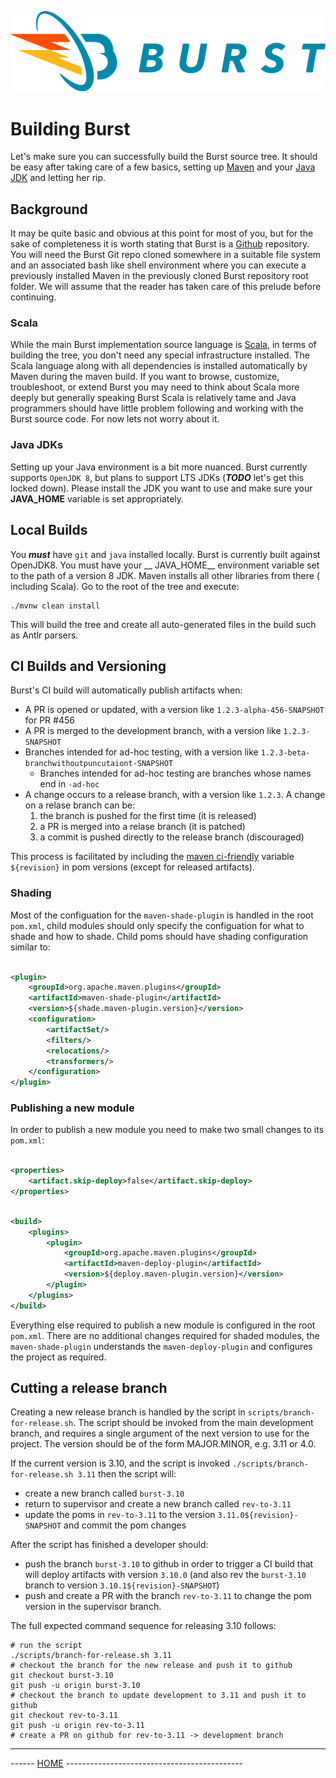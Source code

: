 ![Burst](burst_h.png "")

# Building Burst

Let's make sure you can successfully build the Burst source tree. It should be easy after taking care of a few basics,
setting up [Maven](https://maven.apache.org/) and your [Java JDK](https://www.java.com/) and letting her rip.

## Background

It may be quite basic and obvious at this point for most of you, but for the sake of completeness it is worth stating
that Burst is a [Github](https://github.com/) repository. You will need the Burst Git repo cloned somewhere in a
suitable file system and an associated bash like shell environment where you can execute a previously installed Maven in
the previously cloned Burst repository root folder. We will assume that the reader has taken care of this prelude before
continuing.

### Scala

While the main Burst implementation source language is [Scala](https://www.scala-lang.org/), in terms of building the
tree, you don't need any special infrastructure installed. The Scala language along with all dependencies is installed
automatically by Maven during the maven build. If you want to browse, customize, troubleshoot, or extend Burst you may
need to think about Scala more deeply but generally speaking Burst Scala is relatively tame and Java programmers should
have little problem following and working with the Burst source code. For now lets not worry about it.

### Java JDKs

Setting up your Java environment is a bit more nuanced. Burst currently supports `OpenJDK 8`, but plans to support LTS
JDKs (_**TODO**_ let's get this locked down). Please install the JDK you want to use and make sure your **JAVA_HOME**
variable is set appropriately.

## Local Builds

You ___must___ have `git` and `java` installed locally. Burst is currently built against OpenJDK8. You must have your __
JAVA_HOME__ environment variable set to the path of a version 8 JDK. Maven installs all other libraries from there (
including Scala). Go to the root of the tree and execute:

```shell
./mvnw clean install
```

This will build the tree and create all auto-generated files in the build such as Antlr parsers.

## CI Builds and Versioning

Burst's CI build will automatically publish artifacts when:

- A PR is opened or updated, with a version like `1.2.3-alpha-456-SNAPSHOT` for PR #456
- A PR is merged to the development branch, with a version like `1.2.3-SNAPSHOT`
- Branches intended for ad-hoc testing, with a version like `1.2.3-beta-branchwithoutpuncutaiont-SNAPSHOT`
    - Branches intended for ad-hoc testing are branches whose names end in `-ad-hoc`
- A change occurs to a release branch, with a version like `1.2.3`. A change on a relase branch can be:
    1. the branch is pushed for the first time (it is released)
    1. a PR is merged into a relase branch (it is patched)
    1. a commit is pushed directly to the release branch (discouraged)

This process is facilitated by including the [maven ci-friendly](https://maven.apache.org/maven-ci-friendly.html)
variable `${revision}` in pom versions (except for released artifacts).

### Shading

Most of the configuation for the `maven-shade-plugin` is handled in the root `pom.xml`, child modules should only
specify the configuation for what to shade and how to shade. Child poms should have shading configuration similar to:

```xml

<plugin>
    <groupId>org.apache.maven.plugins</groupId>
    <artifactId>maven-shade-plugin</artifactId>
    <version>${shade.maven-plugin.version}</version>
    <configuration>
        <artifactSet/>
        <filters/>
        <relocations/>
        <transformers/>
    </configuration>
</plugin>
```

### Publishing a new module

In order to publish a new module you need to make two small changes to its `pom.xml`:

```xml

<properties>
    <artifact.skip-deploy>false</artifact.skip-deploy>
</properties>
```

```xml

<build>
    <plugins>
        <plugin>
            <groupId>org.apache.maven.plugins</groupId>
            <artifactId>maven-deploy-plugin</artifactId>
            <version>${deploy.maven-plugin.version}</version>
        </plugin>
    </plugins>
</build>
```

Everything else required to publish a new module is configured in the root `pom.xml`. There are no additional changes
required for shaded modules, the `maven-shade-plugin` understands the `maven-deploy-plugin` and configures the project
as required.

## Cutting a release branch

Creating a new release branch is handled by the script in `scripts/branch-for-release.sh`. The script should be invoked
from the main development branch, and requires a single argument of the next version to use for the project. The version
should be of the form MAJOR.MINOR, e.g. 3.11 or 4.0.

If the current version is 3.10, and the script is invoked `./scripts/branch-for-release.sh 3.11` then the script will:

- create a new branch called `burst-3.10`
- return to supervisor and create a new branch called `rev-to-3.11`
- update the poms in `rev-to-3.11` to the version `3.11.0${revision}-SNAPSHOT` and commit the pom changes

After the script has finished a developer should:

- push the branch `burst-3.10` to github in order to trigger a CI build that will deploy artifacts with
  version `3.10.0` (and also rev the `burst-3.10` branch to version `3.10.1${revision}-SNAPSHOT`)
- push and create a PR with the branch `rev-to-3.11` to change the pom version in the supervisor branch.

The full expected command sequence for releasing 3.10 follows:

```shell
# run the script
./scripts/branch-for-release.sh 3.11
# checkout the branch for the new release and push it to github
git checkout burst-3.10
git push -u origin burst-3.10
# checkout the branch to update development to 3.11 and push it to github
git checkout rev-to-3.11
git push -u origin rev-to-3.11
# create a PR on github for rev-to-3.11 -> development branch
```

---
------ [HOME](../readme.md) --------------------------------------------
